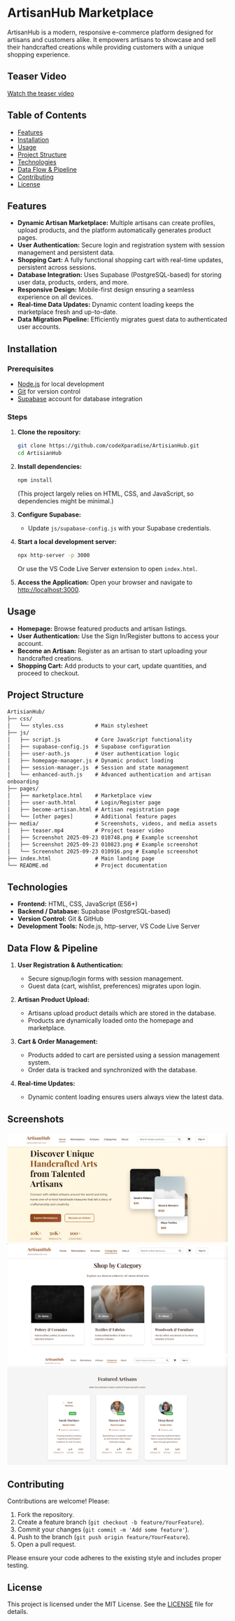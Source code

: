 # ArtisanHub Marketplace

ArtisanHub is a modern, responsive e-commerce platform designed for artisans and customers alike. It empowers artisans to showcase and sell their handcrafted creations while providing customers with a unique shopping experience.

## Teaser Video
[Watch the teaser video](media/teaser.mp4)

## Table of Contents

- [Features](#features)
- [Installation](#installation)
- [Usage](#usage)
- [Project Structure](#project-structure)
- [Technologies](#technologies)
- [Data Flow & Pipeline](#data-flow--pipeline)
- [Contributing](#contributing)
- [License](#license)

## Features

- **Dynamic Artisan Marketplace:** Multiple artisans can create profiles, upload products, and the platform automatically generates product pages.
- **User Authentication:** Secure login and registration system with session management and persistent data.
- **Shopping Cart:** A fully functional shopping cart with real-time updates, persistent across sessions.
- **Database Integration:** Uses Supabase (PostgreSQL-based) for storing user data, products, orders, and more.
- **Responsive Design:** Mobile-first design ensuring a seamless experience on all devices.
- **Real-time Data Updates:** Dynamic content loading keeps the marketplace fresh and up-to-date.
- **Data Migration Pipeline:** Efficiently migrates guest data to authenticated user accounts.

## Installation

### Prerequisites

- [Node.js](https://nodejs.org/en/) for local development
- [Git](https://git-scm.com/) for version control
- [Supabase](https://supabase.io/) account for database integration

### Steps

1. **Clone the repository:**
   ```bash
   git clone https://github.com/codeXparadise/ArtisianHub.git
   cd ArtisianHub
   ```

2. **Install dependencies:**
   ```bash
   npm install
   ```
   (This project largely relies on HTML, CSS, and JavaScript, so dependencies might be minimal.)

3. **Configure Supabase:**
   - Update `js/supabase-config.js` with your Supabase credentials.

4. **Start a local development server:**
   ```bash
   npx http-server -p 3000
   ```
   Or use the VS Code Live Server extension to open `index.html`.

5. **Access the Application:**
   Open your browser and navigate to [http://localhost:3000](http://localhost:3000).

## Usage

- **Homepage:** Browse featured products and artisan listings.
- **User Authentication:** Use the Sign In/Register buttons to access your account.
- **Become an Artisan:** Register as an artisan to start uploading your handcrafted creations.
- **Shopping Cart:** Add products to your cart, update quantities, and proceed to checkout.

## Project Structure

```
ArtisianHub/
├── css/
│   └── styles.css          # Main stylesheet
├── js/
│   ├── script.js           # Core JavaScript functionality
│   ├── supabase-config.js  # Supabase configuration
│   ├── user-auth.js        # User authentication logic
│   ├── homepage-manager.js # Dynamic product loading
│   ├── session-manager.js  # Session and state management
│   └── enhanced-auth.js    # Advanced authentication and artisan onboarding
├── pages/
│   ├── marketplace.html    # Marketplace view
│   ├── user-auth.html      # Login/Register page
│   ├── become-artisan.html # Artisan registration page
│   └── [other pages]       # Additional feature pages
├── media/                  # Screenshots, videos, and media assets
│   ├── teaser.mp4          # Project teaser video
│   ├── Screenshot 2025-09-23 010748.png # Example screenshot
│   ├── Screenshot 2025-09-23 010823.png # Example screenshot
│   └── Screenshot 2025-09-23 010916.png # Example screenshot
├── index.html              # Main landing page
└── README.md               # Project documentation
```

## Technologies

- **Frontend:** HTML, CSS, JavaScript (ES6+)
- **Backend / Database:** Supabase (PostgreSQL-based)
- **Version Control:** Git & GitHub
- **Development Tools:** Node.js, http-server, VS Code Live Server

## Data Flow & Pipeline

1. **User Registration & Authentication:**
   - Secure signup/login forms with session management.
   - Guest data (cart, wishlist, preferences) migrates upon login.

2. **Artisan Product Upload:**
   - Artisans upload product details which are stored in the database.
   - Products are dynamically loaded onto the homepage and marketplace.

3. **Cart & Order Management:**
   - Products added to cart are persisted using a session management system.
   - Order data is tracked and synchronized with the database.

4. **Real-time Updates:**
   - Dynamic content loading ensures users always view the latest data.

## Screenshots

![Screenshot 2025-09-23 010748](media/Screenshot%202025-09-23%20010748.png)
![Screenshot 2025-09-23 010823](media/Screenshot%202025-09-23%20010823.png)
![Screenshot 2025-09-23 010916](media/Screenshot%202025-09-23%20010916.png)

## Contributing

Contributions are welcome! Please:
1. Fork the repository.
2. Create a feature branch (`git checkout -b feature/YourFeature`).
3. Commit your changes (`git commit -m 'Add some feature'`).
4. Push to the branch (`git push origin feature/YourFeature`).
5. Open a pull request.

Please ensure your code adheres to the existing style and includes proper testing.

## License

This project is licensed under the MIT License. See the [LICENSE](LICENSE) file for details.